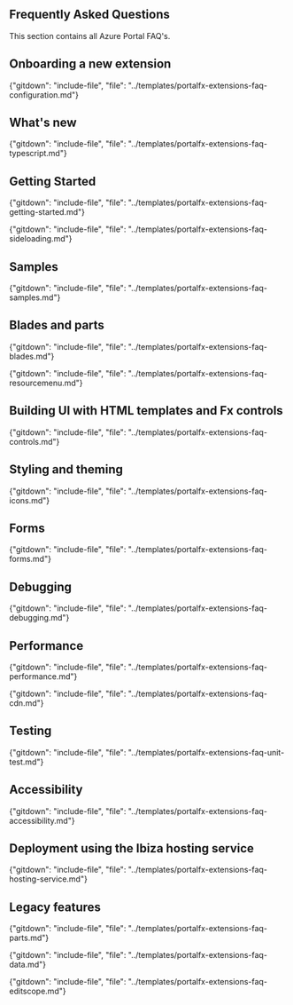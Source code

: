 
## Frequently Asked Questions

<!-- FAQ documents are included in this document in the same order as the topic documents are included in the README.md. -->

This section contains all Azure Portal FAQ's.

## Onboarding a new extension

{"gitdown": "include-file", "file": "../templates/portalfx-extensions-faq-configuration.md"}

## What's new

{"gitdown": "include-file", "file": "../templates/portalfx-extensions-faq-typescript.md"}

## Getting Started

{"gitdown": "include-file", "file": "../templates/portalfx-extensions-faq-getting-started.md"}

{"gitdown": "include-file", "file": "../templates/portalfx-extensions-faq-sideloading.md"}

## Samples

{"gitdown": "include-file", "file": "../templates/portalfx-extensions-faq-samples.md"}

## Blades and parts

{"gitdown": "include-file", "file": "../templates/portalfx-extensions-faq-blades.md"}

{"gitdown": "include-file", "file": "../templates/portalfx-extensions-faq-resourcemenu.md"}

## Building UI with HTML templates and Fx controls

{"gitdown": "include-file", "file": "../templates/portalfx-extensions-faq-controls.md"}

## Styling and theming

{"gitdown": "include-file", "file": "../templates/portalfx-extensions-faq-icons.md"}

## Forms

{"gitdown": "include-file", "file": "../templates/portalfx-extensions-faq-forms.md"}

<!--
## Common scenarios and integration points
## Other UI concepts
## Loading and managing data
## Advanced development topics
-->

## Debugging

{"gitdown": "include-file", "file": "../templates/portalfx-extensions-faq-debugging.md"}

## Performance 

{"gitdown": "include-file", "file": "../templates/portalfx-extensions-faq-performance.md"}

{"gitdown": "include-file", "file": "../templates/portalfx-extensions-faq-cdn.md"}

## Testing

{"gitdown": "include-file", "file": "../templates/portalfx-extensions-faq-unit-test.md"}

<!--
## Telemetry and alerting
## Experimentation and flighting
## Localization / Globalization
-->

## Accessibility

{"gitdown": "include-file", "file": "../templates/portalfx-extensions-faq-accessibility.md"}

<!--
## Deploying your extension
-->

## Deployment using the Ibiza hosting service

{"gitdown": "include-file", "file": "../templates/portalfx-extensions-faq-hosting-service.md"}

<!--
## Custom extension deployment infrastructure
-->

## Legacy features

{"gitdown": "include-file", "file": "../templates/portalfx-extensions-faq-parts.md"}

{"gitdown": "include-file", "file": "../templates/portalfx-extensions-faq-data.md"}

{"gitdown": "include-file", "file": "../templates/portalfx-extensions-faq-editscope.md"}
